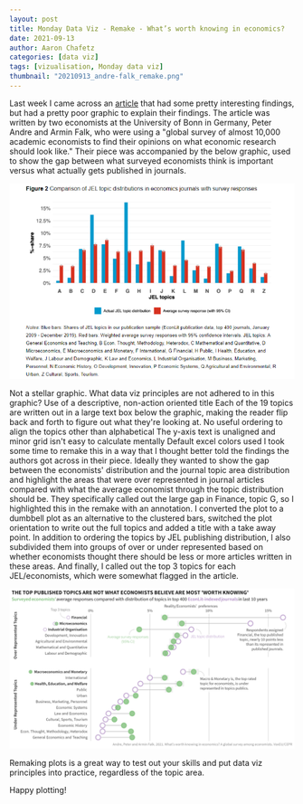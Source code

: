 ```yaml
---
layout: post
title: Monday Data Viz - Remake - What’s worth knowing in economics?
date: 2021-09-13
author: Aaron Chafetz
categories: [data viz]
tags: [vizualisation, Monday data viz]
thumbnail: "20210913_andre-falk_remake.png"
---
```


 Last week I came across an [article](https://voxeu.org/article/what-s-worth-knowing-economics-global-survey-among-economists) that had some pretty interesting findings, but had a pretty poor graphic to explain their findings. The article was written by two economists at the University of Bonn in Germany, Peter Andre and Armin Falk, who were using a "global survey of almost 10,000 academic economists to find their opinions on what economic research should look like." Their piece was accompanied by the below graphic, used to show the gap between what surveyed economists think is important versus what actually gets published in journals. 

![Clustered Bar plot](/assets/images/posts/20210913_andre-falk_clustered-bar.png)

Not a stellar graphic. What data viz principles are not adhered to in this graphic?
Use of a descriptive, non-action oriented title
Each of the 19 topics are written out in a large text box below the graphic, making the reader flip back and forth to figure out what they're looking at.
No useful ordering to align the topics other than alphabetical
The y-axis text is unaligned and minor grid isn't easy to calculate mentally
Default excel colors used
I took some time to remake this in a way that I thought better told the findings the authors got across in their piece. Ideally they wanted to show the gap between the economists' distribution and the journal topic area distribution and highlight the areas that were over represented in journal articles compared with what the average economist through the topic distribution should be. They specifically called out the large gap in Finance, topic G, so I highlighted this in the remake with an annotation. I converted the plot to a dumbbell plot as an alternative to the clustered bars, switched the plot orientation to write out the full topics and added a title with a take away point. In addition to ordering the topics by JEL publishing distribution, I also subdivided them into groups of over or under represented based on whether economists thought there should be less or more articles written in these areas. And finally, I called out the top 3 topics for each JEL/economists, which were somewhat flagged in the article.

![Plot remake](/assets/images/posts/20210913_andre-falk_remake.png)

Remaking plots is a great way to test out your skills and put data viz principles into practice, regardless of the topic area.

Happy plotting!